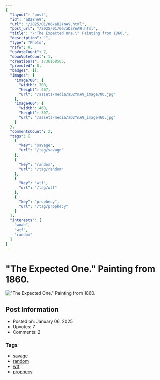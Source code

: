 ```yaml
---
{
  "layout": "post",
  "id": "aD2YnA9",
  "url": "/2025/01/06/aD2YnA9.html",
  "post_url": "/2025/01/06/aD2YnA9.html",
  "title": "\"The Expected One.\" Painting from 1860.",
  "description": "",
  "type": "Photo",
  "nsfw": 0,
  "upVoteCount": 7,
  "downVoteCount": 1,
  "creationTs": 1736168505,
  "promoted": 0,
  "badges": [],
  "images": {
    "image700": {
      "width": 700,
      "height": 467,
      "url": "/assets/media/aD2YnA9_image700.jpg"
    },
    "image460": {
      "width": 460,
      "height": 307,
      "url": "/assets/media/aD2YnA9_image460.jpg"
    }
  },
  "commentsCount": 2,
  "tags": [
    {
      "key": "savage",
      "url": "/tag/savage"
    },
    {
      "key": "random",
      "url": "/tag/random"
    },
    {
      "key": "wtf",
      "url": "/tag/wtf"
    },
    {
      "key": "prophecy",
      "url": "/tag/prophecy"
    }
  ],
  "interests": [
    "woah",
    "wtf",
    "random"
  ]
}
---
```


# "The Expected One." Painting from 1860.

!["The Expected One." Painting from 1860.](/assets/media/aD2YnA9_image700.jpg)

## Post Information

- Posted on: January 06, 2025
- Upvotes: 7
- Comments: 2

### Tags

- [savage](/tag/savage)
- [random](/tag/random)
- [wtf](/tag/wtf)
- [prophecy](/tag/prophecy)
